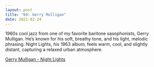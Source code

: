 ```yaml
---
layout: post
title: "69: Gerry Mulligan"
date: 2021-02-24
---
```


1960s cool jazz from one of my favorite baritone saxophonists, Gerry Mulligan. He’s known for his soft, breathy tone, and his light, melodic phrasing. Night Lights, his 1963 album, feels warm, cool, and slightly distant, capturing a relaxed urban atmosphere.

[Gerry Mulligan - Night Lights](https://youtu.be/Wf02V8AtMag)
